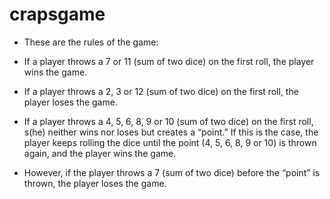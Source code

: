 # crapsgame
- These are the rules of the game: 

- If a player throws a 7 or 11 (sum of two dice) on the first roll, the player wins the game.  

- If a player throws a 2, 3 or 12 (sum of two dice) on the first roll, the player loses the game. 

- If a player throws a 4, 5, 6, 8, 9 or 10 (sum of two dice) on the first roll, s(he) neither wins nor loses but creates a “point.” If this is the case, the player keeps rolling the dice until the point (4, 5, 6, 8, 9 or 10) is thrown again, and the player wins the game.  
- However, if the player throws a 7 (sum of two dice) before the “point” is thrown, the player loses the game.

